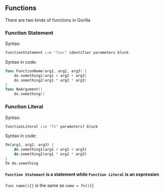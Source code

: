 ## Functions

There are two kinds of functions in Gorilla

### Function Statement

Syntax:

```ruby
functionStatement ::= "func" identifier parameters block
```

Syntax in code:

```go
func FunctionName(arg1, arg2, arg3) {
    do.something1(arg1 + arg2 + arg3)
    do.something2(arg1 * arg2 * arg3)
}
func NoArgument()
	do.something()
```

### Function Literal

Syntax:

```ruby
functionLiteral ::= "fn" parameters? block
```

Syntax in code:

```rust
fn(arg1, arg2, arg3) {
    do.something1(arg1 + arg2 + arg3)
    do.something2(arg1 * arg2 * arg3)
}
fn do.something
```

#### `Function Statement` is a statement while `Function Literal` is an expression

`func name(){}` is the same as `name = fn(){}`
